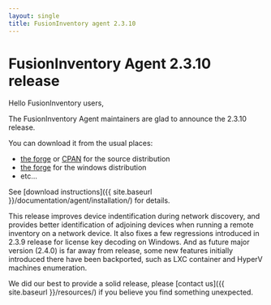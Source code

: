 ```yaml
---
layout: single
title: FusionInventory agent 2.3.10
---
```


# FusionInventory Agent 2.3.10 release

Hello FusionInventory users,

The FusionInventory Agent maintainers are glad to announce the 2.3.10 release.

You can download it from the usual places:

* [the forge](http://forge.fusioninventory.org/projects/fusioninventory-agent/files) or [CPAN](https://metacpan.org/release/FusionInventory-Agent) for the source distribution
* [the forge](http://forge.fusioninventory.org/projects/fusioninventory-agent-windows-installer/files) for the windows distribution
* etc...

See [download instructions]({{ site.baseurl }}/documentation/agent/installation/) for details.

This release improves device indentification during network discovery, and
provides better identification of adjoining devices when running a remote
inventory on a network device. It also fixes a few regressions introduced in
2.3.9 release for license key decoding on Windows. And as future major version
(2.4.0) is far away from release, some new features initially introduced there
have been backported, such as LXC container and HyperV machines enumeration.

We did our best to provide a solid release, please [contact us]({{ site.baseurl }}/resources/) if
you believe you find something unexpected.
